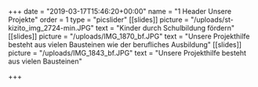 +++
date = "2019-03-17T15:46:20+00:00"
name = "1 Header Unsere Projekte"
order = 1
type = "picslider"
[[slides]]
picture = "/uploads/st-kizito_img_2724-min.JPG"
text = "Kinder durch Schulbildung fördern"
[[slides]]
picture = "/uploads/IMG_1870_bf.JPG"
text = "Unsere Projekthilfe besteht aus vielen Bausteinen wie der berufliches Ausbildung"
[[slides]]
picture = "/uploads/IMG_1843_bf.JPG"
text = "Unsere Projekthilfe besteht aus vielen Bausteinen"

+++
